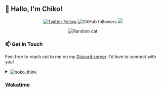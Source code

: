 ## 👋 Hallo, I'm Chiko!

<div align="center">

[![Twitter Follow](https://img.shields.io/twitter/follow/chikoxq?label=Follow)](https://twitter.com/intent/follow?screen_name=chikoxq)
![GitHub followers](https://img.shields.io/github/followers/chikof?label=Follow&style=social)
![](https://komarev.com/ghpvc/?username=chikof&color=blue)

</div>

<a href="https://cataas.com">
<img src="https://cataas.com/cat?type=square" align="right" width="300"alt="Random cat">
</a>

<div><picture><img src="https://raw.githubusercontent.com/carbon-language/carbon-lang/refs/heads/trunk/docs/images/bumper.png" alt=""></picture></div>

### 📫 Get in Touch
Feel free to reach out to me on my [Discord server](https://discord.gg/sejc7TnX6N). I'd love to connect with you!

<details>
<summary>
<img src="https://cdn3.emoji.gg/emojis/64203-noko-think.png" width="35px" height="35px" alt="noko_think" align="center">

### Wakatime
</summary>

<!--START_SECTION:waka-->
![Code Time](http://img.shields.io/badge/Code%20Time-2%2C332%20hrs%209%20mins-blue)

![Profile Views](http://img.shields.io/badge/Profile%20Views-0-blue)

![Lines of code](https://img.shields.io/badge/From%20Hello%20World%20I%27ve%20Written-9.4%20million%20lines%20of%20code-blue)

**🐱 My GitHub Data** 

> 📦 104.3 kB Used in GitHub's Storage 
 > 
> 🏆 301 Contributions in the Year 2025
 > 
> 💼 Opted to Hire
 > 
> 📜 38 Public Repositories 
 > 
> 🔑 31 Private Repositories 
 > 
**I'm a Night 🦉** 

```text
🌞 Morning                920 commits         █░░░░░░░░░░░░░░░░░░░░░░░░   05.26 % 
🌆 Daytime                5532 commits        ████████░░░░░░░░░░░░░░░░░   31.66 % 
🌃 Evening                8174 commits        ████████████░░░░░░░░░░░░░   46.78 % 
🌙 Night                  2848 commits        ████░░░░░░░░░░░░░░░░░░░░░   16.30 % 
```
📅 **I'm Most Productive on Sunday** 

```text
Monday                   1994 commits        ███░░░░░░░░░░░░░░░░░░░░░░   11.41 % 
Tuesday                  1236 commits        ██░░░░░░░░░░░░░░░░░░░░░░░   07.07 % 
Wednesday                2465 commits        ████░░░░░░░░░░░░░░░░░░░░░   14.11 % 
Thursday                 2513 commits        ████░░░░░░░░░░░░░░░░░░░░░   14.38 % 
Friday                   3326 commits        █████░░░░░░░░░░░░░░░░░░░░   19.03 % 
Saturday                 2332 commits        ███░░░░░░░░░░░░░░░░░░░░░░   13.35 % 
Sunday                   3608 commits        █████░░░░░░░░░░░░░░░░░░░░   20.65 % 
```


📊 **This Week I Spent My Time On** 

```text
🕑︎ Time Zone: Europe/London

💬 Programming Languages: 
Nushell                  7 hrs               █████████░░░░░░░░░░░░░░░░   36.81 % 
Nix                      3 hrs 27 mins       █████░░░░░░░░░░░░░░░░░░░░   18.20 % 
Rust                     3 hrs 18 mins       ████░░░░░░░░░░░░░░░░░░░░░   17.37 % 
YAML                     1 hr 49 mins        ██░░░░░░░░░░░░░░░░░░░░░░░   09.59 % 
TypeScript               54 mins             █░░░░░░░░░░░░░░░░░░░░░░░░   04.79 % 

🔥 Editors: 
Neovim                   19 hrs 1 min        █████████████████████████   100.00 % 

💻 Operating System: 
Linux                    19 hrs 1 min        █████████████████████████   100.00 % 
```

**I Mostly Code in TypeScript** 

```text
TypeScript               32 repos            ██████████░░░░░░░░░░░░░░░   41.03 % 
Rust                     29 repos            █████████░░░░░░░░░░░░░░░░   37.18 % 
Nix                      5 repos             ██░░░░░░░░░░░░░░░░░░░░░░░   06.41 % 
Lua                      3 repos             █░░░░░░░░░░░░░░░░░░░░░░░░   03.85 % 
Python                   3 repos             █░░░░░░░░░░░░░░░░░░░░░░░░   03.85 % 
```




 Last Updated on 25/05/2025 01:13:21 UTC
<!--END_SECTION:waka-->

</details>

<!--
<p align="center">
     <a href="https://discord.gg/HhybNhchcC"><img src="https://invidget.switchblade.xyz/sejc7TnX6N" align="center" ><a>
</p> 
-->
